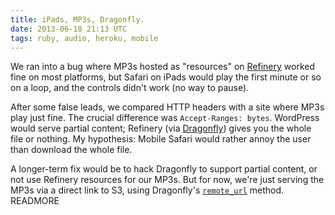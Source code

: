 ```yaml
---
title: iPads, MP3s, Dragonfly.
date: 2013-06-18 21:13 UTC
tags: ruby, audio, heroku, mobile
---
```


We ran into a bug where MP3s hosted as "resources"
on [Refinery] worked fine on most platforms, but Safari on iPads
would play the first minute or so on a loop, and the controls didn't
work (no way to pause).

After some false leads, we compared HTTP headers with a site where MP3s
play just fine. The crucial difference was `Accept-Ranges: bytes`.
WordPress would serve partial content; Refinery (via
[Dragonfly]) gives you the whole file or nothing. My hypothesis: Mobile
Safari would rather annoy the user than download the whole file.

A longer-term fix would be to hack Dragonfly to support partial content,
or not use Refinery resources for our MP3s. But for now, we're just
serving the MP3s via a direct link to S3, using Dragonfly's
[`remote_url`][remote_url] method.
READMORE

[refinery]: http://refinerycms.com/ "Refinery CMS: Ruby on Rails CMS that supports Rails 3"
[dragonfly]: http://markevans.github.io/dragonfly/file.ServingRemotely.html "File: ServingRemotely — Documentation by YARD 0.8.6.1"
[remote_url]: http://markevans.github.io/dragonfly/file.ServingRemotely.html "File: ServingRemotely — Documentation by YARD 0.8.6.1"